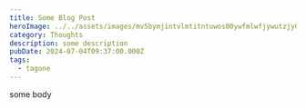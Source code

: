 ```yaml
---
title: Some Blog Post
heroImage: ../../assets/images/mv5bymjintvlmtitntuwos00ywfmlwfjywutzjy0yzkxzmvhmjbjxkeyxkfqcgdeqxvymti4mtk2nzmz._v1_.jpg
category: Thoughts
description: some description
pubDate: 2024-07-04T09:37:00.000Z
tags:
  - tagone
---
```


some body
